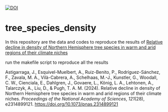 [![DOI](https://zenodo.org/badge/659164952.svg)](https://zenodo.org/badge/latestdoi/659164952)

# tree_species_density
In this repository are the data and codes to reproduce the results of [Relative decline in density of Northern Hemisphere tree species in warm and arid regions of their climate niches](https://www.pnas.org/doi/10.1073/pnas.2314899121)

run the makefile script to reproduce all the results

Astigarraga, J., Esquivel-Muelbert, A., Ruiz-Benito, P., Rodríguez-Sánchez, F., Zavala, M. A., Vilà-Cabrera, A., Schelhaas, M.-J., Kunstler, G., Woodall, C. W., Cienciala, E., Dahlgren, J., Govaere, L., König, L. A., Lehtonen, A., Talarczyk, A., Liu, D., & Pugh, T. A. M. (2024). Relative decline in density of Northern Hemisphere tree species in warm and arid regions of their climate niches. *Proceedings of the National Academy of Sciences*, *121*(28), e2314899121. https://doi.org/10.1073/pnas.2314899121
